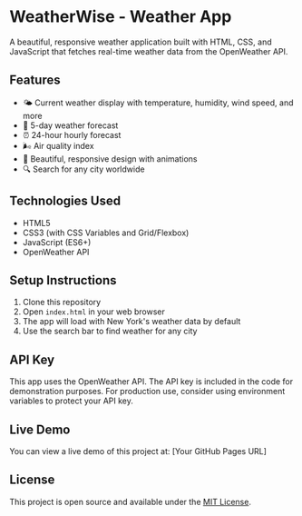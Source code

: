 # WeatherWise - Weather App

A beautiful, responsive weather application built with HTML, CSS, and JavaScript that fetches real-time weather data from the OpenWeather API.

## Features

- 🌤️ Current weather display with temperature, humidity, wind speed, and more
- 📅 5-day weather forecast
- ⏰ 24-hour hourly forecast
- 🌬️ Air quality index
- 🎨 Beautiful, responsive design with animations
- 🔍 Search for any city worldwide

## Technologies Used

- HTML5
- CSS3 (with CSS Variables and Grid/Flexbox)
- JavaScript (ES6+)
- OpenWeather API

## Setup Instructions

1. Clone this repository
2. Open `index.html` in your web browser
3. The app will load with New York's weather data by default
4. Use the search bar to find weather for any city

## API Key

This app uses the OpenWeather API. The API key is included in the code for demonstration purposes. For production use, consider using environment variables to protect your API key.

## Live Demo

You can view a live demo of this project at: [Your GitHub Pages URL]

## License

This project is open source and available under the [MIT License](LICENSE).
